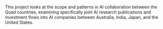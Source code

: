 This project looks at the scope and patterns in AI collaboration between the Quad countries, examining specifically joint AI research publications and investment flows into AI companies between Australia, India, Japan, and the United States. 


